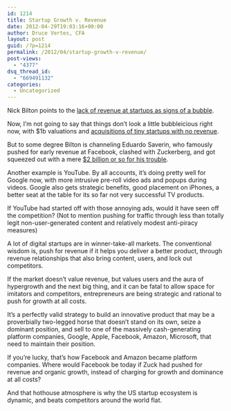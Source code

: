 ```yaml
---
id: 1214
title: Startup Growth v. Revenue
date: 2012-04-29T19:03:16+00:00
author: Druce Vertes, CFA
layout: post
guid: /?p=1214
permalink: /2012/04/startup-growth-v-revenue/
post-views:
  - "4377"
dsq_thread_id:
  - "669491132"
categories:
  - Uncategorized
---
```

Nick Bilton points to the [lack of revenue at startups as signs of a bubble](http://bits.blogs.nytimes.com/2012/04/29/disruptions-with-no-revenue-an-illusion-of-value/). 

Now, I&#8217;m not going to say that things don&#8217;t look a little bubbleicious right now, with $1b valuations and [acquisitions of tiny startups with no revenue](http://venturebeat.com/2012/04/26/facebook-paranoia/).

But to some degree Bilton is channeling Eduardo Saverin, who famously pushed for early revenue at Facebook, clashed with Zuckerberg, and got squeezed out with a mere [$2 billion or so for his trouble](http://www.forbes.com/profile/eduardo-saverin/).  
<!--more-->

  
Another example is YouTube. By all accounts, it&#8217;s doing pretty well for Google now, with more intrusive pre-roll video ads and popups during videos. Google also gets strategic benefits, good placement on iPhones, a better seat at the table for its so far not very successful TV products. 

If YouTube had started off with those annoying ads, would it have seen off the competition? (Not to mention pushing for traffic through less than totally legit non-user-generated content and relatively modest anti-piracy measures)

A lot of digital startups are in winner-take-all markets. The conventional wisdom is, push for revenue if it helps you deliver a better product, through revenue relationships that also bring content, users, and lock out competitors.

If the market doesn&#8217;t value revenue, but values users and the aura of hypergrowth and the next big thing, and it can be fatal to allow space for imitators and competitors, entrepreneurs are being strategic and rational to push for growth at all costs. 

It&#8217;s a perfectly valid strategy to build an innovative product that may be a proverbially two-legged horse that doesn&#8217;t stand on its own, seize a dominant position, and sell to one of the massively cash-generating platform companies, Google, Apple, Facebook, Amazon, Microsoft, that need to maintain their position.

If you&#8217;re lucky, that&#8217;s how Facebook and Amazon became platform companies. Where would Facebook be today if Zuck had pushed for revenue and organic growth, instead of charging for growth and dominance at all costs?

And that hothouse atmosphere is why the US startup ecosystem is dynamic, and beats competitors around the world flat.